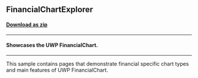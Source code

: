 ## FinancialChartExplorer
#### [Download as zip](https://downgit.github.io/#/home?url=https://github.com/GrapeCity/ComponentOne-UWP-Samples/tree/master/C1.UWP.FlexChart/CS/FinancialChartExplorer)
____
#### Showcases the UWP FinancialChart.
____
This sample contains pages that demonstrate financial specific chart types
and main features of UWP FinancialChart.
